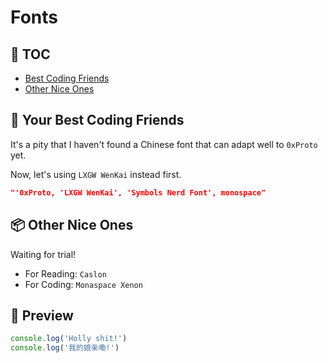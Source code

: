 # Fonts

## 📝 TOC

- [Best Coding Friends](#coding)
- [Other Nice Ones](#other)

## 👫 Your Best Coding Friends <a name='coding'></a>

It's a pity that I haven't found a Chinese font that can adapt well to `0xProto` yet.

Now, let's using `LXGW WenKai` instead first.

```json
"'0xProto, 'LXGW WenKai', 'Symbols Nerd Font', monospace"
```

## 📦 Other Nice Ones <a name="other"></a>

Waiting for trial!

- For Reading: `Caslon`
- For Coding: `Monaspace Xenon`

## 📑 Preview

```js
console.log('Holly shit!')
console.log('我的娘亲嘞!')
```
